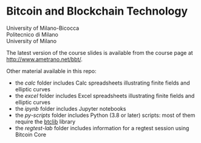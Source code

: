 # Bitcoin and Blockchain Technology

University of Milano-Bicocca  
Politecnico di Milano  
University of Milano

The latest version of the course slides is available from the course page at <http://www.ametrano.net/bbt/>.

Other material available in this repo:

- the _calc_ folder includes Calc spreadsheets illustrating finite fields and elliptic curves
- the _excel_ folder includes Excel spreadsheets illustrating finite fields and elliptic curves
- the _ipynb_ folder includes Jupyter notebooks
- the _py-scripts_ folder includes Python (3.8 or later) scripts: most of them require the [btclib](https://github.com/dginst/btclib) library
- the _regtest-lab_ folder includes information for a regtest session using Bitcoin Core
